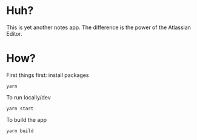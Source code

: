 # Huh?
This is yet another notes app. The difference is the power of the Atlassian Editor.

# How?
First things first: install packages
```
yarn
```

To run locally/dev
```
yarn start
```

To build the app
```
yarn build
```